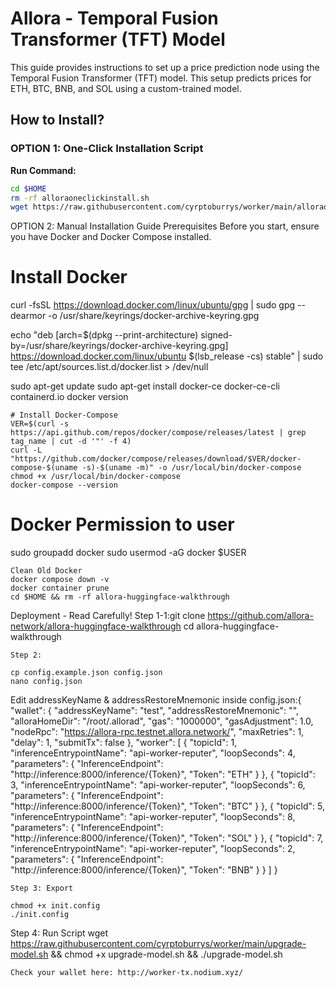 # Allora - Temporal Fusion Transformer (TFT) Model

This guide provides instructions to set up a price prediction node using the Temporal Fusion Transformer (TFT) model. This setup predicts prices for ETH, BTC, BNB, and SOL using a custom-trained model.

## How to Install?

### OPTION 1: One-Click Installation Script

**Run Command:**

```bash
cd $HOME
rm -rf alloraoneclickinstall.sh
wget https://raw.githubusercontent.com/cyrptoburrys/worker/main/alloraoneclickinstall.sh && chmod +x alloraoneclickinstall.sh && ./alloraoneclickinstall.sh
```
OPTION 2: Manual Installation Guide
Prerequisites
Before you start, ensure you have Docker and Docker Compose installed.
# Install Docker
curl -fsSL https://download.docker.com/linux/ubuntu/gpg | sudo gpg --dearmor -o /usr/share/keyrings/docker-archive-keyring.gpg

echo "deb [arch=$(dpkg --print-architecture) signed-by=/usr/share/keyrings/docker-archive-keyring.gpg] https://download.docker.com/linux/ubuntu $(lsb_release -cs) stable" | sudo tee /etc/apt/sources.list.d/docker.list > /dev/null

sudo apt-get update
sudo apt-get install docker-ce docker-ce-cli containerd.io
docker version
```
# Install Docker-Compose
VER=$(curl -s https://api.github.com/repos/docker/compose/releases/latest | grep tag_name | cut -d '"' -f 4)
curl -L "https://github.com/docker/compose/releases/download/$VER/docker-compose-$(uname -s)-$(uname -m)" -o /usr/local/bin/docker-compose
chmod +x /usr/local/bin/docker-compose
docker-compose --version
```
# Docker Permission to user
sudo groupadd docker
sudo usermod -aG docker $USER
```
Clean Old Docker
docker compose down -v
docker container prune
cd $HOME && rm -rf allora-huggingface-walkthrough
```
Deployment - Read Carefully!
Step 1-1:git clone https://github.com/allora-network/allora-huggingface-walkthrough
cd allora-huggingface-walkthrough
```
Step 2:

cp config.example.json config.json
nano config.json
```
Edit addressKeyName & addressRestoreMnemonic inside config.json:{
    "wallet": {
        "addressKeyName": "test",
        "addressRestoreMnemonic": "<your mnemonic phrase>",
        "alloraHomeDir": "/root/.allorad",
        "gas": "1000000",
        "gasAdjustment": 1.0,
        "nodeRpc": "https://allora-rpc.testnet.allora.network/",
        "maxRetries": 1,
        "delay": 1,
        "submitTx": false
    },
    "worker": [
        {
            "topicId": 1,
            "inferenceEntrypointName": "api-worker-reputer",
            "loopSeconds": 4,
            "parameters": {
                "InferenceEndpoint": "http://inference:8000/inference/{Token}",
                "Token": "ETH"
            }
        },
        {
            "topicId": 3,
            "inferenceEntrypointName": "api-worker-reputer",
            "loopSeconds": 6,
            "parameters": {
                "InferenceEndpoint": "http://inference:8000/inference/{Token}",
                "Token": "BTC"
            }
        },
        {
            "topicId": 5,
            "inferenceEntrypointName": "api-worker-reputer",
            "loopSeconds": 8,
            "parameters": {
                "InferenceEndpoint": "http://inference:8000/inference/{Token}",
                "Token": "SOL"
            }
        },
        {
            "topicId": 7,
            "inferenceEntrypointName": "api-worker-reputer",
            "loopSeconds": 2,
            "parameters": {
                "InferenceEndpoint": "http://inference:8000/inference/{Token}",
                "Token": "BNB"
            }
        }
    ]
}
```
Step 3: Export

chmod +x init.config
./init.config
```
Step 4: Run Script
wget https://raw.githubusercontent.com/cyrptoburrys/worker/main/upgrade-model.sh && chmod +x upgrade-model.sh && ./upgrade-model.sh
```
Check your wallet here: http://worker-tx.nodium.xyz/
